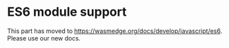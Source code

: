 # ES6 module support

This part has moved to <https://wasmedge.org/docs/develop/javascript/es6>. Please use our new docs.
